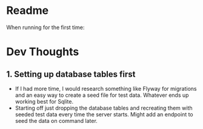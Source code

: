 # Readme
When running for the first time:

# Dev Thoughts

## 1. Setting up database tables first
- If I had more time, I would research something like Flyway for migrations and an easy way to create a seed file for test data. Whatever ends up working best for Sqlite.
- Starting off just dropping the database tables and recreating them with seeded test data every time the server starts. Might add an endpoint to seed the data on command later.
